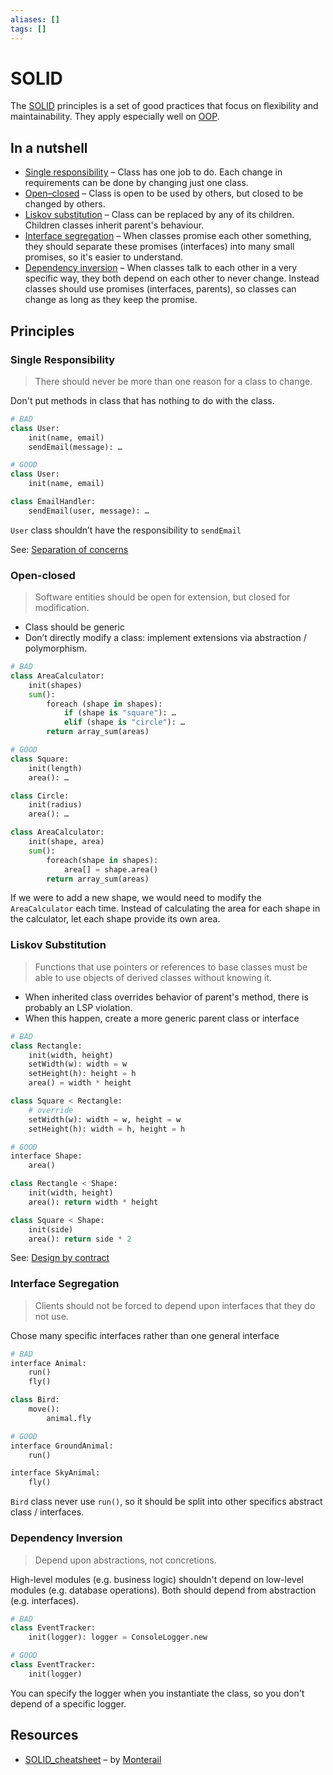 ```yaml
---
aliases: []
tags: []
---
```


# SOLID

The [SOLID](https://wikipedia.org/wiki/solid_(object-oriented_design)) principles is a set of good practices that focus on flexibility and maintainability. They apply especially well on [OOP](../paradigms/object-oriented.md).

## In a nutshell

- [Single responsibility](https://wikipedia.org/wiki/single-responsibility_principle) – Class has one job to do. Each change in requirements can be done by changing just one class.
- [Open–closed](https://wikipedia.org/wiki/open%e2%80%93closed_principle "open–closed principle") – Class is open to be used by others, but closed to be changed by others.
- [Liskov substitution](https://wikipedia.org/wiki/liskov_substitution_principle "liskov substitution principle") – Class can be replaced by any of its children. Children classes inherit parent's behaviour.
- [Interface segregation](https://wikipedia.org/wiki/interface_segregation_principle "interface segregation principle") – When classes promise each other something, they should separate these promises (interfaces) into many small promises, so it's easier to understand.
- [Dependency inversion](https://wikipedia.org/wiki/dependency_inversion_principle "dependency inversion principle") – When classes talk to each other in a very specific way, they both depend on each other to never change. Instead classes should use promises (interfaces, parents), so classes can change as long as they keep the promise.

## Principles

### Single Responsibility

> There should never be more than one reason for a class to change.

Don't put methods in class that has nothing to do with the class. 

```python
# BAD
class User:
	init(name, email)
	sendEmail(message): …

# GOOD
class User:
	init(name, email)

class EmailHandler:
	sendEmail(user, message): …
```
`User` class shouldn’t have the responsibility to `sendEmail`

See: [Separation of concerns](separation-of-concerns.md)

### Open-closed

> Software entities should be open for extension, but closed for modification.

- Class should be generic
- Don’t directly modify a class: implement extensions via abstraction / polymorphism.

```python
# BAD
class AreaCalculator:
	init(shapes)
	sum():
		foreach (shape in shapes):
			if (shape is "square"): …
			elif (shape is "circle"): …
		return array_sum(areas)

# GOOD
class Square:
	init(length)
	area(): …

class Circle:
	init(radius)
	area(): …

class AreaCalculator:
	init(shape, area)
	sum():
		foreach(shape in shapes):
			area[] = shape.area()
		return array_sum(areas)
```
If we were to add a new shape, we would need to modify the `AreaCalculator` each time. Instead of calculating the area for each shape in the calculator, let each shape provide its own area.

### Liskov Substitution

> Functions that use pointers or references to base classes must be able to use objects of derived classes without knowing it.

- When inherited class overrides behavior of parent's method, there is probably an LSP violation.
- When this happen, create a more generic parent class or interface 

```python
# BAD
class Rectangle:
	init(width, height)
	setWidth(w): width = w
	setHeight(h): height = h
	area() = width * height

class Square < Rectangle:
	# override
	setWidth(w): width = w, height = w
	setHeight(h): width = h, height = h

# GOOD
interface Shape:
	area()

class Rectangle < Shape:
	init(width, height)
	area(): return width * height

class Square < Shape:
	init(side)
	area(): return side * 2
```

See: [Design by contract](../paradigms/design-by-contract.md)

### Interface Segregation

> Clients should not be forced to depend upon interfaces that they do not use.

Chose many specific interfaces rather than one general interface

```python
# BAD
interface Animal:
	run()
	fly()

class Bird:
	move():
		animal.fly

# GOOD
interface GroundAnimal:
	run()

interface SkyAnimal:
	fly()
```
`Bird` class never use `run()`, so it should be split into other specifics abstract class / interfaces.

### Dependency Inversion

> Depend upon abstractions, not concretions.

High-level modules (e.g. business logic) shouldn't depend on low-level modules (e.g. database operations). Both should depend from abstraction (e.g. interfaces).

```python
# BAD
class EventTracker:
	init(logger): logger = ConsoleLogger.new

# GOOD
class EventTracker:
	init(logger)
```
You can specify the logger when you instantiate the class, so you don't depend of a specific logger.

## Resources

- [SOLID_cheatsheet](assets/solid_cheatsheet.pdf) – by [Monterail](https://www.monterail.com/)